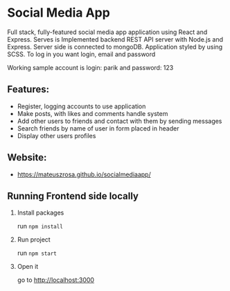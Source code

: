 <h1>Social Media App</h1>

<p>Full stack, fully-featured social media app application using React and Express. Serves is Implemented backend REST API server with Node.js and Express. Server side is connected to mongoDB. Application styled by using SCSS. To log in you want login, email and password</p>
<p>Working sample account is login: parik and password: 123</p>

<h2>Features:</h2>
<ul>
    <li>Register, logging accounts to use application</li>
    <li>Make posts, with likes and comments handle system</li>
    <li>Add other users to friends and contact with them by sending messages</li>
    <li>Search friends by name of user in form placed in header</li>
    <li>Display other users profiles</li>
</ul>

<h2>Website:</h2>
<ul>
    <li>
        <a href="https://mateuszrosa.github.io/socialmediaapp/">https://mateuszrosa.github.io/socialmediaapp/</a>
    </li>
</ul>

<h2>Running Frontend side locally</h2>
<ol>
    <li>Install packages</li>
    <p>run <code>npm install</code></p>
    <li>Run project</li>
    <p>run <code>npm start</code></p>
    <li>Open it</li>
    <p>go to <a href="http://localhost:3000">http://localhost:3000</a></p>
</ol>